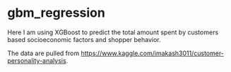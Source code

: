 # gbm_regression
Here I am using XGBoost to predict the total amount spent by customers based socioeconomic factors and shopper behavior.

The data are pulled from https://www.kaggle.com/imakash3011/customer-personality-analysis.

